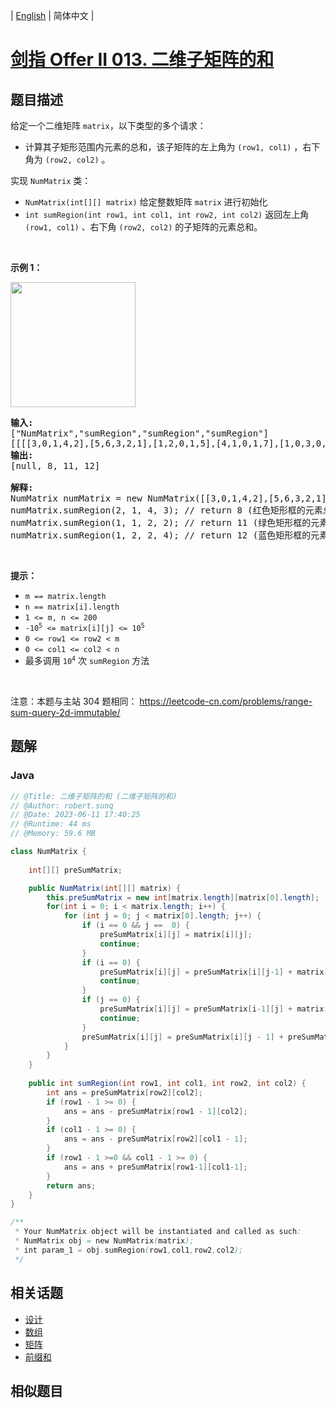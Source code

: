 
| [English](README_EN.md) | 简体中文 |

# [剑指 Offer II 013. 二维子矩阵的和](https://leetcode.cn//problems/O4NDxx/)

## 题目描述

<p><big><small>给定一个二维矩阵 <code>matrix</code>，</small></big>以下类型的多个请求：</p>

<ul>
	<li><big><small>计算其子矩形范围内元素的总和，该子矩阵的左上角为 <code>(row1,&nbsp;col1)</code> ，右下角为 <code>(row2,&nbsp;col2)</code> 。</small></big></li>
</ul>

<p>实现 <code>NumMatrix</code> 类：</p>

<ul>
	<li><code>NumMatrix(int[][] matrix)</code>&nbsp;给定整数矩阵 <code>matrix</code> 进行初始化</li>
	<li><code>int sumRegion(int row1, int col1, int row2, int col2)</code>&nbsp;返回<big><small>左上角</small></big><big><small> <code>(row1,&nbsp;col1)</code>&nbsp;、右下角&nbsp;<code>(row2,&nbsp;col2)</code></small></big>&nbsp;的子矩阵的元素总和。</li>
</ul>

<p>&nbsp;</p>

<p><strong>示例 1：</strong></p>

<p><img src="https://pic.leetcode-cn.com/1626332422-wUpUHT-image.png" style="width: 200px;" /></p>

<pre>
<strong>输入:</strong> 
[&quot;NumMatrix&quot;,&quot;sumRegion&quot;,&quot;sumRegion&quot;,&quot;sumRegion&quot;]
[[[[3,0,1,4,2],[5,6,3,2,1],[1,2,0,1,5],[4,1,0,1,7],[1,0,3,0,5]]],[2,1,4,3],[1,1,2,2],[1,2,2,4]]
<strong>输出:</strong> 
[null, 8, 11, 12]

<strong>解释:</strong>
NumMatrix numMatrix = new NumMatrix([[3,0,1,4,2],[5,6,3,2,1],[1,2,0,1,5],[4,1,0,1,7],[1,0,3,0,5]]]);
numMatrix.sumRegion(2, 1, 4, 3); // return 8 (红色矩形框的元素总和)
numMatrix.sumRegion(1, 1, 2, 2); // return 11 (绿色矩形框的元素总和)
numMatrix.sumRegion(1, 2, 2, 4); // return 12 (蓝色矩形框的元素总和)
</pre>

<p>&nbsp;</p>

<p><strong>提示：</strong></p>

<ul>
	<li><code>m == matrix.length</code></li>
	<li><code>n == matrix[i].length</code></li>
	<li><code>1 &lt;= m,&nbsp;n &lt;=&nbsp;200</code><meta charset="UTF-8" /></li>
	<li><code>-10<sup>5</sup>&nbsp;&lt;= matrix[i][j] &lt;= 10<sup>5</sup></code></li>
	<li><code>0 &lt;= row1 &lt;= row2 &lt; m</code></li>
	<li><code>0 &lt;= col1 &lt;= col2 &lt; n</code></li>
	<li><meta charset="UTF-8" />最多调用 <code>10<sup>4</sup></code> 次&nbsp;<code>sumRegion</code> 方法</li>
</ul>

<p>&nbsp;</p>

<p><meta charset="UTF-8" />注意：本题与主站 304&nbsp;题相同：&nbsp;<a href="https://leetcode-cn.com/problems/range-sum-query-2d-immutable/">https://leetcode-cn.com/problems/range-sum-query-2d-immutable/</a></p>


## 题解


### Java

```Java
// @Title: 二维子矩阵的和 (二维子矩阵的和)
// @Author: robert.sunq
// @Date: 2023-06-11 17:40:25
// @Runtime: 44 ms
// @Memory: 59.6 MB

class NumMatrix {
    
    int[][] preSumMatrix;

    public NumMatrix(int[][] matrix) {
        this.preSumMatrix = new int[matrix.length][matrix[0].length];
        for(int i = 0; i < matrix.length; i++) {
            for (int j = 0; j < matrix[0].length; j++) {
                if (i == 0 && j ==  0) {
                    preSumMatrix[i][j] = matrix[i][j];
                    continue;
                }
                if (i == 0) {
                    preSumMatrix[i][j] = preSumMatrix[i][j-1] + matrix[i][j];
                    continue;
                }
                if (j == 0) {
                    preSumMatrix[i][j] = preSumMatrix[i-1][j] + matrix[i][j];
                    continue;
                }
                preSumMatrix[i][j] = preSumMatrix[i][j - 1] + preSumMatrix[i - 1][j] - preSumMatrix[i - 1][j - 1] + matrix[i][j];
            }
        }
    }
    
    public int sumRegion(int row1, int col1, int row2, int col2) {
        int ans = preSumMatrix[row2][col2];
        if (row1 - 1 >= 0) {
            ans = ans - preSumMatrix[row1 - 1][col2];
        }
        if (col1 - 1 >= 0) {
            ans = ans - preSumMatrix[row2][col1 - 1];
        }
        if (row1 - 1 >=0 && col1 - 1 >= 0) {
            ans = ans + preSumMatrix[row1-1][col1-1];
        }
        return ans;
    }
}

/**
 * Your NumMatrix object will be instantiated and called as such:
 * NumMatrix obj = new NumMatrix(matrix);
 * int param_1 = obj.sumRegion(row1,col1,row2,col2);
 */
```



## 相关话题

- [设计](https://leetcode.cn//tag/design)
- [数组](https://leetcode.cn//tag/array)
- [矩阵](https://leetcode.cn//tag/matrix)
- [前缀和](https://leetcode.cn//tag/prefix-sum)

## 相似题目




